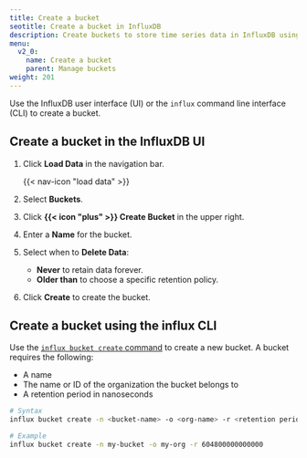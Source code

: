 ```yaml
---
title: Create a bucket
seotitle: Create a bucket in InfluxDB
description: Create buckets to store time series data in InfluxDB using the InfluxDB UI or the influx CLI.
menu:
  v2_0:
    name: Create a bucket
    parent: Manage buckets
weight: 201
---
```


Use the InfluxDB user interface (UI) or the `influx` command line interface (CLI)
to create a bucket.

## Create a bucket in the InfluxDB UI

1. Click **Load Data** in the navigation bar.

    {{< nav-icon "load data" >}}

2. Select **Buckets**.
3. Click **{{< icon "plus" >}} Create Bucket** in the upper right.
4. Enter a **Name** for the bucket.
5. Select when to **Delete Data**:
    - **Never** to retain data forever.  
    - **Older than** to choose a specific retention policy.
5. Click **Create** to create the bucket.

## Create a bucket using the influx CLI

Use the [`influx bucket create` command](/v2.0/reference/cli/influx/bucket/create)
to create a new bucket. A bucket requires the following:

- A name
- The name or ID of the organization the bucket belongs to
- A retention period in nanoseconds

```sh
# Syntax
influx bucket create -n <bucket-name> -o <org-name> -r <retention period in nanoseconds>

# Example
influx bucket create -n my-bucket -o my-org -r 604800000000000
```
